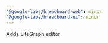 ```yaml
---
"@google-labs/breadboard-web": minor
"@google-labs/breadboard-ui": minor
---
```


Adds LiteGraph editor
